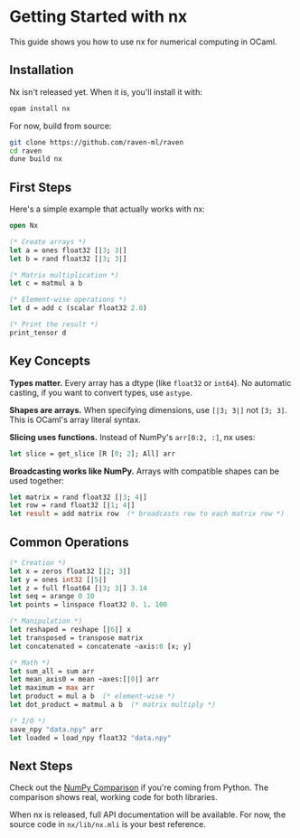 # Getting Started with nx

This guide shows you how to use nx for numerical computing in OCaml.

## Installation

Nx isn't released yet. When it is, you'll install it with:

```bash
opam install nx
```

For now, build from source:

```bash
git clone https://github.com/raven-ml/raven
cd raven
dune build nx
```

## First Steps

Here's a simple example that actually works with nx:

```ocaml
open Nx

(* Create arrays *)
let a = ones float32 [|3; 3|]
let b = rand float32 [|3; 3|]

(* Matrix multiplication *)
let c = matmul a b

(* Element-wise operations *)
let d = add c (scalar float32 2.0)

(* Print the result *)
print_tensor d
```

## Key Concepts

**Types matter.** Every array has a dtype (like `float32` or `int64`). No automatic casting, if you want to convert types, use `astype`.

**Shapes are arrays.** When specifying dimensions, use `[|3; 3|]` not `[3; 3]`. This is OCaml's array literal syntax.

**Slicing uses functions.** Instead of NumPy's `arr[0:2, :]`, nx uses:
```ocaml
let slice = get_slice [R [0; 2]; All] arr
```

**Broadcasting works like NumPy.** Arrays with compatible shapes can be used together:
```ocaml
let matrix = rand float32 [|3; 4|]
let row = rand float32 [|1; 4|]
let result = add matrix row  (* broadcasts row to each matrix row *)
```

## Common Operations

```ocaml
(* Creation *)
let x = zeros float32 [|2; 3|]
let y = ones int32 [|5|]
let z = full float64 [|3; 3|] 3.14
let seq = arange 0 10
let points = linspace float32 0. 1. 100

(* Manipulation *)
let reshaped = reshape [|6|] x
let transposed = transpose matrix
let concatenated = concatenate ~axis:0 [x; y]

(* Math *)
let sum_all = sum arr
let mean_axis0 = mean ~axes:[|0|] arr
let maximum = max arr
let product = mul a b  (* element-wise *)
let dot_product = matmul a b  (* matrix multiply *)

(* I/O *)
save_npy "data.npy" arr
let loaded = load_npy float32 "data.npy"
```

## Next Steps

Check out the [NumPy Comparison](/docs/nx/numpy-comparison/) if you're coming from Python. The comparison shows real, working code for both libraries.

When nx is released, full API documentation will be available. For now, the source code in `nx/lib/nx.mli` is your best reference.